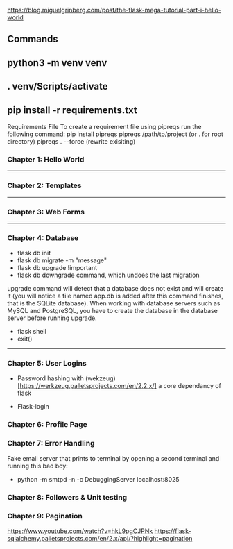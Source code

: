 https://blog.miguelgrinberg.com/post/the-flask-mega-tutorial-part-i-hello-world


Commands
-----------------------------------
python3 -m venv venv
-----------------------------------
. venv/Scripts/activate
-----------------------------------
pip install -r requirements.txt
-----------------------------------

Requirements File
To create a requirement file using pipreqs run the following command:
pip install pipreqs
pipreqs /path/to/project (or . for root directory)
pipreqs . --force (rewrite exisiting)

### Chapter 1: Hello World
---
### Chapter 2: Templates
---
### Chapter 3: Web Forms
---
### Chapter 4: Database
  - flask db init
  - flask db migrate -m "message"
  - flask db upgrade !important
  - flask db downgrade command, which undoes the last migration

 upgrade command will detect that a database does not exist and will create it (you will notice a file named app.db is added after this command finishes, that is the SQLite database). When working with database servers such as MySQL and PostgreSQL, you have to create the database in the database server before running upgrade.

  - flask shell
  - exit()

---
### Chapter 5: User Logins
- Password hashing with (wekzeug)[https://werkzeug.palletsprojects.com/en/2.2.x/] a core dependancy of flask

- Flask-login 

### Chapter 6: Profile Page

### Chapter 7: Error Handling
Fake email server that prints to terminal by opening a second terminal and running this bad boy:
- python -m smtpd -n -c DebuggingServer localhost:8025

### Chapter 8: Followers & Unit testing

### Chapter 9: Pagination
https://www.youtube.com/watch?v=hkL9pgCJPNk
https://flask-sqlalchemy.palletsprojects.com/en/2.x/api/?highlight=pagination